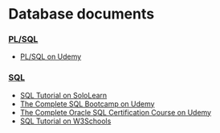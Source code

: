 
Database documents
======

### [PL/SQL](https://github.com/ttltrk/DB/tree/master/PLSQL)

  * [PL/SQL on Udemy](https://github.com/ttltrk/DB/blob/master/PLSQL/DOC/UDEMY_PLSQL.MD)

### [SQL](https://github.com/ttltrk/DB/tree/master/SQL)

  * [SQL Tutorial on SoloLearn](https://github.com/ttltrk/DB/blob/master/SQL/DOC/SOLOLEARN_SQL.MD)
  * [The Complete SQL Bootcamp on Udemy](https://github.com/ttltrk/DB/blob/master/SQL/DOC/UDEMY_SQL_BOOT.MD)
  * [The Complete Oracle SQL Certification Course on Udemy](https://github.com/ttltrk/DB/blob/master/SQL/DOC/UDEMY_SQL_CER.MD)
  * [SQL Tutorial on W3Schools](https://github.com/ttltrk/DB/blob/master/SQL/DOC/W3SCHOOLS_SQL.MD)
